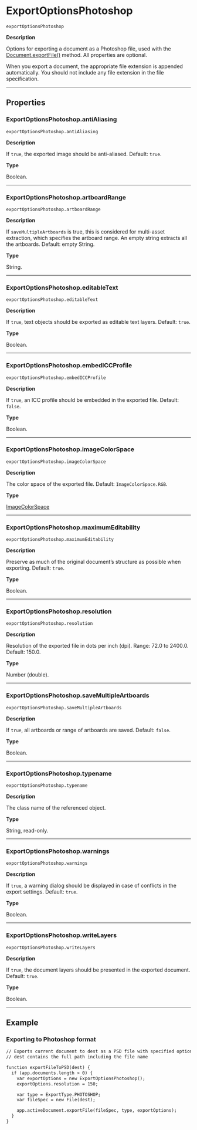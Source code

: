 # ExportOptionsPhotoshop

`exportOptionsPhotoshop`

**Description**

Options for exporting a document as a Photoshop file, used with the [Document.exportFile()](Document.md#jsobjref-document-exportfile) method. All properties are optional.

When you export a document, the appropriate file extension is appended automatically. You should not include any file extension in the file specification.

---

## Properties

### ExportOptionsPhotoshop.antiAliasing

`exportOptionsPhotoshop.antiAliasing`

**Description**

If `true`, the exported image should be anti-aliased. Default: `true`.

**Type**

Boolean.

---

### ExportOptionsPhotoshop.artboardRange

`exportOptionsPhotoshop.artboardRange`

**Description**

If `saveMultipleArtboards` is true, this is considered for multi-asset extraction, which specifies the artboard range. An empty string extracts all the artboards. Default: empty String.

**Type**

String.

---

### ExportOptionsPhotoshop.editableText

`exportOptionsPhotoshop.editableText`

**Description**

If `true`, text objects should be exported as editable text layers. Default: `true`.

**Type**

Boolean.

---

### ExportOptionsPhotoshop.embedICCProfile

`exportOptionsPhotoshop.embedICCProfile`

**Description**

If `true`, an ICC profile should be embedded in the exported file. Default: `false`.

**Type**

Boolean.

---

### ExportOptionsPhotoshop.imageColorSpace

`exportOptionsPhotoshop.imageColorSpace`

**Description**

The color space of the exported file. Default: `ImageColorSpace.RGB`.

**Type**

[ImageColorSpace](scripting-constants.md#jsobjref-scripting-constants-imagecolorspace)

---

### ExportOptionsPhotoshop.maximumEditability

`exportOptionsPhotoshop.maximumEditability`

**Description**

Preserve as much of the original document’s structure as possible when exporting. Default: `true`.

**Type**

Boolean.

---

### ExportOptionsPhotoshop.resolution

`exportOptionsPhotoshop.resolution`

**Description**

Resolution of the exported file in dots per inch (dpi). Range: 72.0 to 2400.0. Default: 150.0.

**Type**

Number (double).

---

### ExportOptionsPhotoshop.saveMultipleArtboards

`exportOptionsPhotoshop.saveMultipleArtboards`

**Description**

If `true`, all artboards or range of artboards are saved. Default: `false`.

**Type**

Boolean.

---

### ExportOptionsPhotoshop.typename

`exportOptionsPhotoshop.typename`

**Description**

The class name of the referenced object.

**Type**

String, read-only.

---

### ExportOptionsPhotoshop.warnings

`exportOptionsPhotoshop.warnings`

**Description**

If `true`, a warning dialog should be displayed in case of conflicts in the export settings. Default: `true`.

**Type**

Boolean.

---

### ExportOptionsPhotoshop.writeLayers

`exportOptionsPhotoshop.writeLayers`

**Description**

If `true`, the document layers should be presented in the exported document. Default: `true`.

**Type**

Boolean.

---

## Example

### Exporting to Photoshop format

```default
// Exports current document to dest as a PSD file with specified options,
// dest contains the full path including the file name

function exportFileToPSD(dest) {
  if (app.documents.length > 0) {
    var exportOptions = new ExportOptionsPhotoshop();
    exportOptions.resolution = 150;

    var type = ExportType.PHOTOSHOP;
    var fileSpec = new File(dest);

    app.activeDocument.exportFile(fileSpec, type, exportOptions);
  }
}
```
